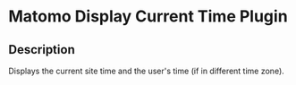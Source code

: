# Matomo Display Current Time Plugin

## Description
Displays the current site time and the user's time (if in different time zone).
